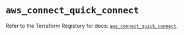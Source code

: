 # `aws_connect_quick_connect`

Refer to the Terraform Registory for docs: [`aws_connect_quick_connect`](https://registry.terraform.io/providers/hashicorp/aws/4.66.0/docs/resources/connect_quick_connect).
